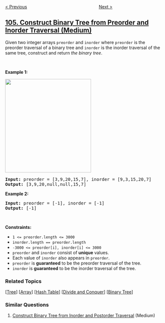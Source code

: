 <!--|This file generated by command(leetcode description); DO NOT EDIT.    |-->
<!--+----------------------------------------------------------------------+-->
<!--|@author    openset <openset.wang@gmail.com>                           |-->
<!--|@link      https://github.com/openset                                 |-->
<!--|@home      https://github.com/openset/leetcode                        |-->
<!--+----------------------------------------------------------------------+-->

[< Previous](../maximum-depth-of-binary-tree "Maximum Depth of Binary Tree")
　　　　　　　　　　　　　　　　
[Next >](../construct-binary-tree-from-inorder-and-postorder-traversal "Construct Binary Tree from Inorder and Postorder Traversal")

## [105. Construct Binary Tree from Preorder and Inorder Traversal (Medium)](https://leetcode.com/problems/construct-binary-tree-from-preorder-and-inorder-traversal "从前序与中序遍历序列构造二叉树")

<p>Given two integer arrays <code>preorder</code> and <code>inorder</code> where <code>preorder</code> is the preorder traversal of a binary tree and <code>inorder</code> is the inorder traversal of the same tree, construct and return <em>the binary tree</em>.</p>

<p>&nbsp;</p>
<p><strong>Example 1:</strong></p>
<img alt="" src="https://assets.leetcode.com/uploads/2021/02/19/tree.jpg" style="width: 277px; height: 302px;" />
<pre>
<strong>Input:</strong> preorder = [3,9,20,15,7], inorder = [9,3,15,20,7]
<strong>Output:</strong> [3,9,20,null,null,15,7]
</pre>

<p><strong>Example 2:</strong></p>

<pre>
<strong>Input:</strong> preorder = [-1], inorder = [-1]
<strong>Output:</strong> [-1]
</pre>

<p>&nbsp;</p>
<p><strong>Constraints:</strong></p>

<ul>
	<li><code>1 &lt;= preorder.length &lt;= 3000</code></li>
	<li><code>inorder.length == preorder.length</code></li>
	<li><code>-3000 &lt;= preorder[i], inorder[i] &lt;= 3000</code></li>
	<li><code>preorder</code> and <code>inorder</code> consist of <strong>unique</strong> values.</li>
	<li>Each value of <code>inorder</code> also appears in <code>preorder</code>.</li>
	<li><code>preorder</code> is <strong>guaranteed</strong> to be the preorder traversal of the tree.</li>
	<li><code>inorder</code> is <strong>guaranteed</strong> to be the inorder traversal of the tree.</li>
</ul>

### Related Topics
  [[Tree](../../tag/tree/README.md)]
  [[Array](../../tag/array/README.md)]
  [[Hash Table](../../tag/hash-table/README.md)]
  [[Divide and Conquer](../../tag/divide-and-conquer/README.md)]
  [[Binary Tree](../../tag/binary-tree/README.md)]

### Similar Questions
  1. [Construct Binary Tree from Inorder and Postorder Traversal](../construct-binary-tree-from-inorder-and-postorder-traversal) (Medium)
